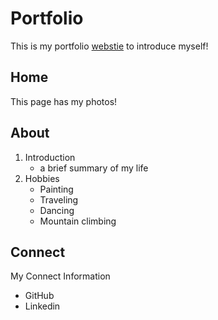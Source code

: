 # Portfolio
This is my portfolio [webstie](https://clarahuang.com/) to introduce myself!

## Home
This page has my photos!


## About
1. Introduction
   -  a brief summary of my life
2. Hobbies
   - Painting
   - Traveling
   - Dancing
   - Mountain climbing

## Connect 
My Connect Information
- GitHub
- Linkedin
